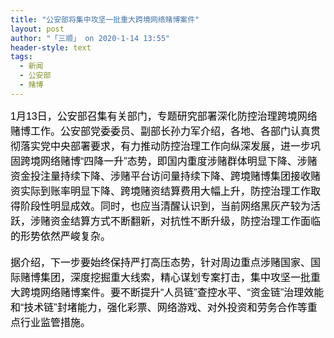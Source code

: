 ```yaml
---
title: "公安部将集中攻坚一批重大跨境网络赌博案件"
layout: post
author: "「三顺」 on 2020-1-14 13:55"
header-style: text
tags:
  - 新闻
  - 公安部
  - 赌博
---
```


<head></head>
<body>
 <div align="left"> 
  <font color="#000"><font face="微软雅黑, Tahoma, Helvetica, Arial, 宋体, sans-serif"><font style="font-size:16px">1月13日，公安部召集有关部门，专题研究部署深化防控治理跨境网络赌博工作。公安部党委委员、副部长孙力军介绍，各地、各部门认真贯彻落实党中央部署要求，有力推动防控治理工作向纵深发展，进一步巩固跨境网络赌博“四降一升”态势，即国内重度涉赌群体明显下降、涉赌资金投注量持续下降、涉赌平台访问量持续下降、跨境赌博集团接收赌资实际到账率明显下降、跨境赌资结算费用大幅上升，防控治理工作取得阶段性明显成效。同时，也应当清醒认识到，当前网络黑灰产较为活跃，涉赌资金结算方式不断翻新，对抗性不断升级，防控治理工作面临的形势依然严峻复杂。</font></font></font> 
 </div> 
 <div align="left"> 
  <font color="#000"><font face="微软雅黑, Tahoma, Helvetica, Arial, 宋体, sans-serif"><font style="font-size:16px"><br> 据介绍，下一步要始终保持严打高压态势，针对周边重点涉赌国家、国际赌博集团，深度挖掘重大线索，精心谋划专案打击，集中攻坚一批重大跨境网络赌博案件。要不断提升“人员链”查控水平、“资金链”治理效能和“技术链”封堵能力，强化彩票、网络游戏、对外投资和劳务合作等重点行业监管措施。</font></font></font> 
 </div>
 <br>
</body>


